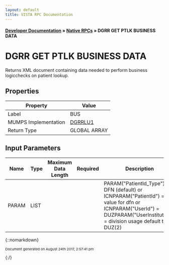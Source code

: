 ```yaml
---
layout: default
title: VISTA RPC Documentation
---
```


#### [Developer Documentation](../index) &#187; [Native RPCs](TableOfContents) &#187; DGRR GET PTLK BUSINESS DATA<br/>
# DGRR GET PTLK BUSINESS DATA

Returns XML document containing data needed to perform business logicchecks on patient lookup.

## Properties

Property | Value
--- | ---
Label | BUS
MUMPS Implementation | [DGRRLU1](http://code.osehra.org/dox/Routine_DGRRLU1_source.html)
Return Type | GLOBAL ARRAY


## Input Parameters

Name | Type | Maximum Data Length | Required | Description
--- | --- | --- | --- | ---
PARAM | LIST |  |  | PARAM(&quot;PatientId_Type&quot;) &#x3D; DFN (default) or ICNPARAM(&quot;PatientId&quot;) &#x3D; value for dfn or ICNPARAM(&quot;UserId&quot;) &#x3D; DUZPARAM(&quot;UserInstitution&quot;) &#x3D; division usage default to DUZ(2)



{::nomarkdown} <br/><p style="font-size: 11px">Document generated on August 24th 2017, 2:57:41 pm</p>{:/}